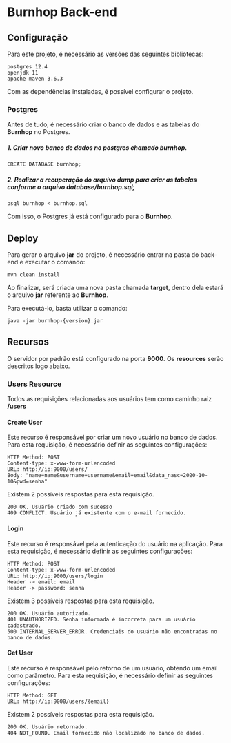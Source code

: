 # Burnhop Back-end

## Configuração

Para este projeto, é necessário as versões das seguintes bibliotecas:

    postgres 12.4
    openjdk 11
    apache maven 3.6.3
    
Com as dependências instaladas, é possível configurar o projeto.

### Postgres

Antes de tudo, é necessário criar o banco de dados e as tabelas do **Burnhop** no Postgres. 

##### 1. Criar novo banco de dados no postgres chamado burnhop.

    CREATE DATABASE burnhop;

##### 2. Realizar a recuperação do arquivo dump para criar as tabelas conforme o arquivo database/burnhop.sql;

    psql burnhop < burnhop.sql

Com isso, o Postgres já está configurado para o **Burnhop**.

## Deploy

Para gerar o arquivo **jar** do projeto, é necessário entrar na pasta do back-end e executar o comando:

    mvn clean install
    
Ao finalizar, será criada uma nova pasta chamada **target**, dentro dela estará o arquivo **jar** referente ao **Burnhop**.

Para executá-lo, basta utilizar o comando:

    java -jar burnhop-{version}.jar
    
## Recursos

O servidor por padrão está configurado na porta **9000**. 
Os **resources** serão descritos logo abaixo.

### Users Resource

Todos as requisições relacionadas aos usuários tem como caminho raiz **/users**

#### Create User

Este recurso é responsável por criar um novo usuário no banco de dados.
Para esta requisição, é necessário definir as seguintes configurações:

    HTTP Method: POST
    Content-type: x-www-form-urlencoded
    URL: http://ip:9000/users/
    Body: "name=name&username=username&email=email&data_nasc=2020-10-10&pwd=senha"

Existem 2 possíveis respostas para esta requisição.

    200 OK. Usuário criado com sucesso
    409 CONFLICT. Usuário já existente com o e-mail fornecido.

#### Login

Este recurso é responsável pela autenticação do usuário na aplicação.
Para esta requisição, é necessário definir as seguintes configurações:

    HTTP Method: POST
    Content-type: x-www-form-urlencoded
    URL: http://ip:9000/users/login
    Header -> email: email
    Header -> password: senha

Existem 3 possíveis respostas para esta requisição.

    200 OK. Usuário autorizado.
    401 UNAUTHORIZED. Senha informada é incorreta para um usuário cadastrado.
    500 INTERNAL_SERVER_ERROR. Credenciais do usuário não encontradas no banco de dados.


#### Get User

Este recurso é responsável pelo retorno de um usuário, obtendo um email como parâmetro.
Para esta requisição, é necessário definir as seguintes configurações:

    HTTP Method: GET
    URL: http://ip:9000/users/{email}

Existem 2 possíveis respostas para esta requisição.

    200 OK. Usuário retornado.
    404 NOT_FOUND. Email fornecido não localizado no banco de dados.
